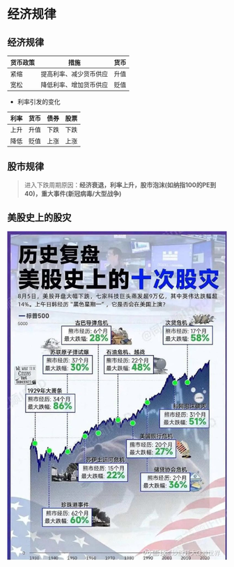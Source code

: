 # 经济规律
## 经济规律
| 货币政策 | 措施 | 货币 |
| - | - | - |
| 紧缩 | 提高利率、减少货币供应 | 升值 |
| 宽松 | 降低利率、增加货币供应 | 贬值 |

* 利率引发的变化

| 利率 | 货币 | 债券 | 股票 |
| - | - | - | - |
| 上升 | 升值 | 下跌 | 下跌 |
| 降低 | 贬值 | 上涨 | 上涨 |

## 股市规律
> 进入下跌周期原因：**经济衰退，利率上升，股市泡沫(如纳指100的PE到40)，重大事件(新冠病毒/大型战争)**

## 美股史上的股灾
![](./s/crash.jpg)